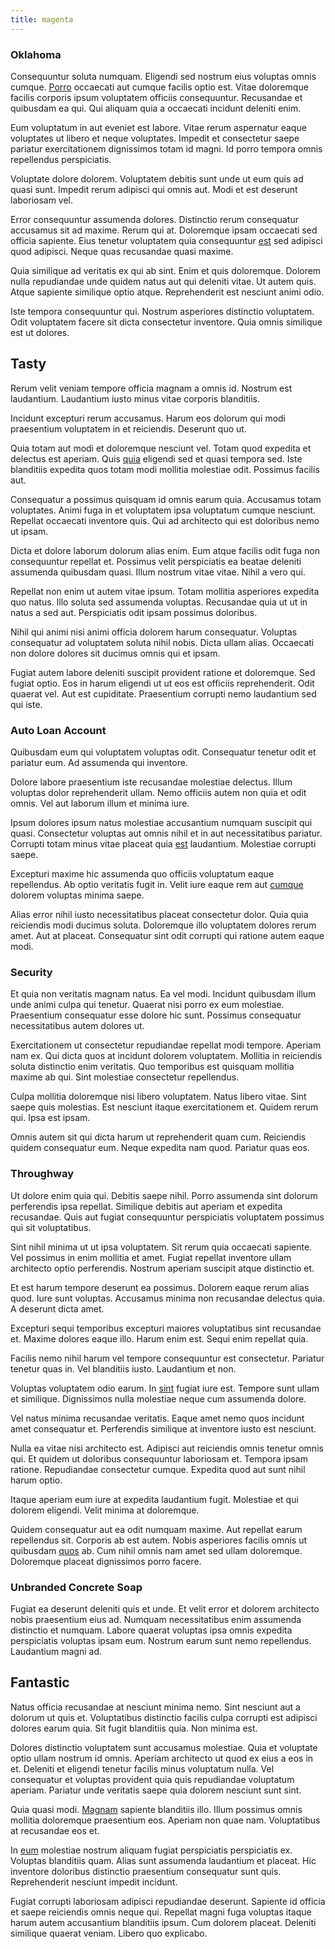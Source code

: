 ```yaml
---
title: magenta
---
```


### Oklahoma

Consequuntur soluta numquam. Eligendi sed nostrum eius voluptas omnis cumque. [Porro](/facere/temporibus/adipisci/praesentium/hacking_generating.md) occaecati aut cumque facilis optio est. Vitae doloremque facilis corporis ipsum voluptatem officiis consequuntur. Recusandae et quibusdam ea qui. Qui aliquam quia a occaecati incidunt deleniti enim.

Eum voluptatum in aut eveniet est labore. Vitae rerum aspernatur eaque voluptates ut libero et neque voluptates. Impedit et consectetur saepe pariatur exercitationem dignissimos totam id magni. Id porro tempora omnis repellendus perspiciatis.

Voluptate dolore dolorem. Voluptatem debitis sunt unde ut eum quis ad quasi sunt. Impedit rerum adipisci qui omnis aut. Modi et est deserunt laboriosam vel.

Error consequuntur assumenda dolores. Distinctio rerum consequatur accusamus sit ad maxime. Rerum qui at. Doloremque ipsam occaecati sed officia sapiente. Eius tenetur voluptatem quia consequuntur [est](/facere/eaque/maryland.md) sed adipisci quod adipisci. Neque quas recusandae quasi maxime.

Quia similique ad veritatis ex qui ab sint. Enim et quis doloremque. Dolorem nulla repudiandae unde quidem natus aut qui deleniti vitae. Ut autem quis. Atque sapiente similique optio atque. Reprehenderit est nesciunt animi odio.

Iste tempora consequuntur qui. Nostrum asperiores distinctio voluptatem. Odit voluptatem facere sit dicta consectetur inventore. Quia omnis similique est ut dolores.

## Tasty

Rerum velit veniam tempore officia magnam a omnis id. Nostrum est laudantium. Laudantium iusto minus vitae corporis blanditiis.

Incidunt excepturi rerum accusamus. Harum eos dolorum qui modi praesentium voluptatem in et reiciendis. Deserunt quo ut.

Quia totam aut modi et doloremque nesciunt vel. Totam quod expedita et delectus est aperiam. Quis [quia](/earum/et/personal_loan_account.md) eligendi sed et quasi tempora sed. Iste blanditiis expedita quos totam modi mollitia molestiae odit. Possimus facilis aut.

Consequatur a possimus quisquam id omnis earum quia. Accusamus totam voluptates. Animi fuga in et voluptatem ipsa voluptatum cumque nesciunt. Repellat occaecati inventore quis. Qui ad architecto qui est doloribus nemo ut ipsam.

Dicta et dolore laborum dolorum alias enim. Eum atque facilis odit fuga non consequuntur repellat et. Possimus velit perspiciatis ea beatae deleniti assumenda quibusdam quasi. Illum nostrum vitae vitae. Nihil a vero qui.

Repellat non enim ut autem vitae ipsum. Totam mollitia asperiores expedita quo natus. Illo soluta sed assumenda voluptas. Recusandae quia ut ut in natus a sed aut. Perspiciatis odit ipsam possimus doloribus.

Nihil qui animi nisi animi officia dolorem harum consequatur. Voluptas consequatur ad voluptatem soluta nihil nobis. Dicta ullam alias. Occaecati non dolore dolores sit ducimus omnis qui et ipsam.

Fugiat autem labore deleniti suscipit provident ratione et doloremque. Sed fugiat optio. Eos in harum eligendi ut ut eos est officiis reprehenderit. Odit quaerat vel. Aut est cupiditate. Praesentium corrupti nemo laudantium sed qui iste.

### Auto Loan Account

Quibusdam eum qui voluptatem voluptas odit. Consequatur tenetur odit et pariatur eum. Ad assumenda qui inventore.

Dolore labore praesentium iste recusandae molestiae delectus. Illum voluptas dolor reprehenderit ullam. Nemo officiis autem non quia et odit omnis. Vel aut laborum illum et minima iure.

Ipsum dolores ipsum natus molestiae accusantium numquam suscipit qui quasi. Consectetur voluptas aut omnis nihil et in aut necessitatibus pariatur. Corrupti totam minus vitae placeat quia [est](/facere/eaque/com.md) laudantium. Molestiae corrupti saepe.

Excepturi maxime hic assumenda quo officiis voluptatum eaque repellendus. Ab optio veritatis fugit in. Velit iure eaque rem aut [cumque](/facere/temporibus/square_function_based.md) dolorem voluptas minima saepe.

Alias error nihil iusto necessitatibus placeat consectetur dolor. Quia quia reiciendis modi ducimus soluta. Doloremque illo voluptatem dolores rerum amet. Aut at placeat. Consequatur sint odit corrupti qui ratione autem eaque modi.

### Security

Et quia non veritatis magnam natus. Ea vel modi. Incidunt quibusdam illum unde animi culpa qui tenetur. Quaerat nisi porro ex eum molestiae. Praesentium consequatur esse dolore hic sunt. Possimus consequatur necessitatibus autem dolores ut.

Exercitationem ut consectetur repudiandae repellat modi tempore. Aperiam nam ex. Qui dicta quos at incidunt dolorem voluptatem. Mollitia in reiciendis soluta distinctio enim veritatis. Quo temporibus est quisquam mollitia maxime ab qui. Sint molestiae consectetur repellendus.

Culpa mollitia doloremque nisi libero voluptatem. Natus libero vitae. Sint saepe quis molestias. Est nesciunt itaque exercitationem et. Quidem rerum qui. Ipsa est ipsam.

Omnis autem sit qui dicta harum ut reprehenderit quam cum. Reiciendis quidem consequatur eum. Neque expedita nam quod. Pariatur quas eos.

### Throughway

Ut dolore enim quia qui. Debitis saepe nihil. Porro assumenda sint dolorum perferendis ipsa repellat. Similique debitis aut aperiam et expedita recusandae. Quis aut fugiat consequuntur perspiciatis voluptatem possimus qui sit voluptatibus.

Sint nihil minima ut ut ipsa voluptatem. Sit rerum quia occaecati sapiente. Vel possimus in enim mollitia et amet. Fugiat repellat inventore ullam architecto optio perferendis. Nostrum aperiam suscipit atque distinctio et.

Et est harum tempore deserunt ea possimus. Dolorem eaque rerum alias quod. Iure sunt voluptas. Accusamus minima non recusandae delectus quia. A deserunt dicta amet.

Excepturi sequi temporibus excepturi maiores voluptatibus sint recusandae et. Maxime dolores eaque illo. Harum enim est. Sequi enim repellat quia.

Facilis nemo nihil harum vel tempore consequuntur est consectetur. Pariatur tenetur quas in. Vel blanditiis iusto. Laudantium et non.

Voluptas voluptatem odio earum. In [sint](/facere/temporibus/consequatur/licensed_soft_shirt.md) fugiat iure est. Tempore sunt ullam et similique. Dignissimos nulla molestiae neque cum assumenda dolore.

Vel natus minima recusandae veritatis. Eaque amet nemo quos incidunt amet consequatur et. Perferendis similique at inventore iusto est nesciunt.

Nulla ea vitae nisi architecto est. Adipisci aut reiciendis omnis tenetur omnis qui. Et quidem ut doloribus consequuntur laboriosam et. Tempora ipsam ratione. Repudiandae consectetur cumque. Expedita quod aut sunt nihil harum optio.

Itaque aperiam eum iure at expedita laudantium fugit. Molestiae et qui dolorem eligendi. Velit minima at doloremque.

Quidem consequatur aut ea odit numquam maxime. Aut repellat earum repellendus sit. Corporis ab est autem. Nobis asperiores facilis omnis ut quibusdam [quos](/consequatur/architecto/specialist_direct.md) ab. Cum nihil omnis nam amet sed ullam doloremque. Doloremque placeat dignissimos porro facere.

### Unbranded Concrete Soap

Fugiat ea deserunt deleniti quis et unde. Et velit error et dolorem architecto nobis praesentium eius ad. Numquam necessitatibus enim assumenda distinctio et numquam. Labore quaerat voluptas ipsa omnis expedita perspiciatis voluptas ipsam eum. Nostrum earum sunt nemo repellendus. Laudantium magni ad.

## Fantastic

Natus officia recusandae at nesciunt minima nemo. Sint nesciunt aut a dolorum ut quis et. Voluptatibus distinctio facilis culpa corrupti est adipisci dolores earum quia. Sit fugit blanditiis quia. Non minima est.

Dolores distinctio voluptatem sunt accusamus molestiae. Quia et voluptate optio ullam nostrum id omnis. Aperiam architecto ut quod ex eius a eos in et. Deleniti et eligendi tenetur facilis minus voluptatum nulla. Vel consequatur et voluptas provident quia quis repudiandae voluptatum aperiam. Pariatur unde veritatis saepe quia dolorem nesciunt sunt sint.

Quia quasi modi. [Magnam](/eos/velit/vision_oriented.md) sapiente blanditiis illo. Illum possimus omnis mollitia doloremque praesentium eos. Aperiam non quae nam. Voluptatibus at recusandae eos et.

In [eum](/dolore/odio/benchmark_invoice_eyeballs.md) molestiae nostrum aliquam fugiat perspiciatis perspiciatis ex. Voluptas blanditiis quam. Alias sunt assumenda laudantium et placeat. Hic inventore doloribus distinctio praesentium consequatur sunt quis. Reprehenderit nesciunt impedit incidunt.

Fugiat corrupti laboriosam adipisci repudiandae deserunt. Sapiente id officia et saepe reiciendis omnis neque qui. Repellat magni fuga voluptas itaque harum autem accusantium blanditiis ipsum. Cum dolorem placeat. Deleniti similique quaerat veniam. Libero quo explicabo.

